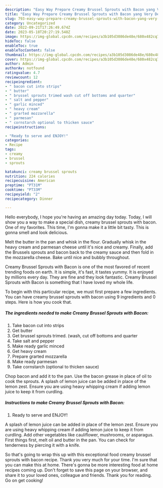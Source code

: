 ```yaml
---
description: "Easy Way Prepare Creamy Brussel Sprouts with Bacon yang Very Delicious}"
title: "Easy Way Prepare Creamy Brussel Sprouts with Bacon yang Very Delicious}"
slug: 793-easy-way-prepare-creamy-brussel-sprouts-with-bacon-yang-very-delicious
category: Uncategorized
date: 2022-09-21T17:26:49.674Z
date: 2023-05-18T20:27:19.548Z
image: https://img-global.cpcdn.com/recipes/a3b105d3086de48e/680x482cq70/creamy-brussel-sprouts-with-bacon-recipe-main-photo.jpg
hideToc: false
enableToc: true
enableTocContent: false
thumbnail: https://img-global.cpcdn.com/recipes/a3b105d3086de48e/680x482cq70/creamy-brussel-sprouts-with-bacon-recipe-main-photo.jpg
cover: https://img-global.cpcdn.com/recipes/a3b105d3086de48e/680x482cq70/creamy-brussel-sprouts-with-bacon-recipe-main-photo.jpg
author: Admin
authorAv: notfound
ratingvalue: 4.7
reviewcount: 12
recipeingredient:
- " bacon cut into strips"
- " butter"
- " brussel sprouts trimed wash cut off bottoms and quarter"
- " salt and pepper"
- " garlic minced"
- " heavy cream"
- " grarted mozzarella"
- " parmesan"
- " cornstarch optional to thicken sauce"
recipeinstructions:

- "Ready to serve and ENJOY!"
categories:
- Recipe
tags:
- creamy
- brussel
- sprouts

katakunci: creamy brussel sprouts 
nutrition: 224 calories
recipecuisine: American
preptime: "PT31M"
cooktime: "PT33M"
recipeyield: "2"
recipecategory: Dinner

---
```



Hello everybody, I hope you're having an amazing day today. Today, I will show you a way to make a special dish, creamy brussel sprouts with bacon. One of my favorites. This time, I'm gonna make it a little bit tasty. This is gonna smell and look delicious.

Melt the butter in the pan and whisk in the flour. Gradually whisk in the heavy cream and parmesan cheese until it&#39;s nice and creamy. Finally, add the Brussels sprouts and bacon back to the creamy sauce and then fold in the mozzarella cheese. Bake until nice and bubbly throughout.

Creamy Brussel Sprouts with Bacon is one of the most favored of recent trending foods on earth. It is simple, it's fast, it tastes yummy. It is enjoyed by millions every day. They are fine and they look fantastic. Creamy Brussel Sprouts with Bacon is something that I have loved my whole life.


To begin with this particular recipe, we must first prepare a few ingredients. You can have creamy brussel sprouts with bacon using 9 ingredients and 0 steps. Here is how you cook that.

<!--inarticleads1-->

##### The ingredients needed to make Creamy Brussel Sprouts with Bacon:

1. Take  bacon cut into strips
1. Get  butter
1. Get  brussel sprouts trimed. (wash, cut off bottoms and quarter
1. Take  salt and pepper
1. Make ready  garlic minced
1. Get  heavy cream
1. Prepare  grarted mozzarella
1. Make ready  parmesan
1. Take  cornstarch (optional to thicken sauce)


Chop bacon and add it to the pan. Use the bacon grease in place of oil to cook the sprouts. A splash of lemon juice can be added in place of the lemon zest. Ensure you are using heavy whipping cream if adding lemon juice to keep it from curdling. 

<!--inarticleads2-->

##### Instructions to make Creamy Brussel Sprouts with Bacon:


1. Ready to serve and ENJOY!

A splash of lemon juice can be added in place of the lemon zest. Ensure you are using heavy whipping cream if adding lemon juice to keep it from curdling. Add other vegetables like cauliflower, mushrooms, or asparagus. First things first, melt oil and butter in the pan. You can check for tenderness by piercing it with a knife. 

So that's going to wrap this up with this exceptional food creamy brussel sprouts with bacon recipe. Thank you very much for your time. I'm sure that you can make this at home. There's gonna be more interesting food at home recipes coming up. Don't forget to save this page on your browser, and share it to your loved ones, colleague and friends. Thank you for reading. Go on get cooking!

